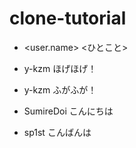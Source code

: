 # clone-tutorial
- <user.name> <ひとこと>
- y-kzm ほげほげ！
- y-kzm ふがふが！

- SumireDoi こんにちは

- sp1st こんばんは
